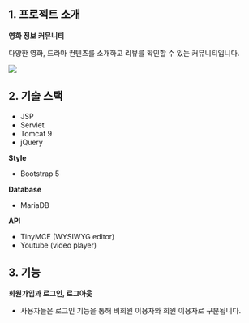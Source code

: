 ## 1. 프로젝트 소개

**영화 정보 커뮤니티**

다양한 영화, 드라마 컨텐츠를 소개하고 리뷰를 확인할 수 있는 커뮤니티입니다.

<img src="https://github.com/ddgmmn1002/movie/assets/33245033/b655170e-fb59-42d2-9ec7-42b1118bedc3">
</img>

## 2. 기술 스택

- JSP
- Servlet
- Tomcat 9
- jQuery

**Style**
- Bootstrap 5

**Database**
- MariaDB

**API**
- TinyMCE (WYSIWYG editor)
- Youtube (video player)

## 3. 기능

**회원가입과 로그인, 로그아웃**
- 사용자들은 로그인 기능을 통해 비회원 이용자와 회원 이용자로 구분됩니다.
